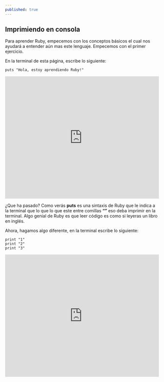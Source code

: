 ```yaml
---
published: true
---
```

## Imprimiendo en consola

Para aprender Ruby, empecemos con los conceptos básicos el cual nos ayudará a entender aún mas este lenguaje. Empecemos con el primer ejercicio.


En la terminal de esta página, escribe lo siguiente:

    puts "Hola, estoy aprendiendo Ruby!"
    
<iframe height="400px" width="100%" src="https://repl.it/@hotdogs/puts?lite=true&outputonly=1" scrolling="no" frameborder="no" allowtransparency="true" allowfullscreen="true" sandbox="allow-forms allow-pointer-lock allow-popups allow-same-origin allow-scripts allow-modals"></iframe>


¿Que ha pasado? Como verás **puts** es una sintaxis de Ruby que le indica a la terminal que lo que lo que este entre comillas **“”** eso deba imprimir en la terminal. Algo genial de Ruby es que leer código es como si leyeras un libro en inglés. 


Ahora, hagamos algo diferente, en la terminal escribe lo siguiente:

    print "1"
    print "2"
    print "3"

 
<iframe height="400px" width="100%" src="https://repl.it/@hotdogs/print?lite=true" scrolling="no" frameborder="no" allowtransparency="true" allowfullscreen="true" sandbox="allow-forms allow-pointer-lock allow-popups allow-same-origin allow-scripts allow-modals"></iframe>
 
 